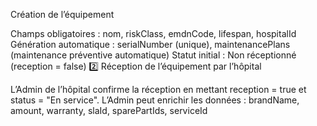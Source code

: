 Création de l’équipement 

Champs obligatoires :
nom, riskClass, emdnCode, lifespan, hospitalId
Génération automatique :
serialNumber (unique),
maintenancePlans (maintenance préventive automatique)
Statut initial : Non réceptionné (reception = false)
2️⃣ Réception de l’équipement par l’hôpital

L’Admin de l’hôpital confirme la réception en mettant reception = true et status = "En service".
L’Admin peut enrichir les données :
brandName, amount, warranty, slaId, sparePartIds, serviceId
